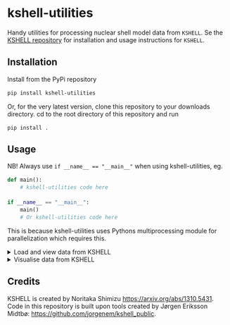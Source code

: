 # kshell-utilities
Handy utilities for processing nuclear shell model data from `KSHELL`. Se the [KSHELL repository](https://github.com/GaffaSnobb/kshell) for installation and usage instructions for `KSHELL`.

## Installation
Install from the PyPi repository
``` bash
pip install kshell-utilities
```
Or, for the very latest version, clone this repository to your downloads directory. cd to the root directory of this repository and run
```
pip install .
```

## Usage

NB! Always use `if __name__ == "__main__"` when using kshell-utilities, eg.
``` python
def main():
    # kshell-utilities code here
    
if __name__ == "__main__":
    main()
    # Or kshell-utilities code here
```
This is because kshell-utilities uses Pythons multiprocessing module for parallelization which requires this.

<details>
<summary>Load and view data from KSHELL</summary>
<p>

`KSHELL` summary files are easily read with:
``` python
import kshell_utilities as ksutil

ne20 = ksutil.loadtxt("summary_Ne20_usda.txt")[0]
```
`ne20` is an instance containing several useful attributes. To see the available attributes:
``` python
> print(ne20.help)    
['debug',
'fname_ptn',
'fname_summary',
'gamma_strength_function_average_plot',
'gsf',
'help',
'level_density_plot',
'level_plot',
'levels',
'model_space',
'negative_spin_counts',
'neutron_partition',
'nucleus',
'parameters',
'path',
'proton_partition',
'transitions_BE1',
'transitions_BE2',
'transitions_BM1',
'truncation']
```
To see the energy, 2\*spin and parity of each level:
``` python
> print(ne20.levels)
[[-40.467   0.      1.   ]
[-38.771   4.      1.   ]
[-36.376   8.      1.   ]
[-33.919   0.      1.   ]
[-32.882   4.      1.   ]
[-32.107  12.      1.   ]
...
[-25.978  12.      1.   ]
[-25.904  10.      1.   ]
[-25.834   8.      1.   ]
[-25.829   2.      1.   ]]
```
Slice the array to get only selected values, if needed (`ne20.levels[:, 0]` for only the energies). To see 2\*spin_initial, parity_initial, Ex_initial, 2\*spin_final, parity_final, Ex_final, E_gamma, B(.., i->f), B(.., f<-i)] for the M1 transitions:
``` python
> print(ne20.transitions_BM1)
[[4.0000e+00 1.0000e+00 1.6960e+00 ... 7.5850e+00 5.8890e+00 0.0000e+00]
[4.0000e+00 1.0000e+00 1.6960e+00 ... 9.9770e+00 8.2810e+00 4.8200e-01]
[4.0000e+00 1.0000e+00 7.5850e+00 ... 9.9770e+00 2.3920e+00 1.1040e+00]
...
[4.0000e+00 1.0000e+00 1.3971e+01 ... 1.4638e+01 6.6700e-01 6.0000e-03]
[0.0000e+00 1.0000e+00 1.4126e+01 ... 1.4638e+01 5.1200e-01 2.0000e-02]
[2.0000e+00 1.0000e+00 1.4336e+01 ... 1.4638e+01 3.0200e-01 0.0000e+00]]
```

</p>
</details>

<details>
<summary>Visualise data from KSHELL </summary>
<p>


You can easily create a level density plot by
``` python
ne20.level_density_plot(bin_size=1)
```
or by
``` python
ksutil.level_density(
    energy_levels = ne20.levels[:, 0],
    bin_size = 1,
    plot = True
)
```
or by
``` python
import matplotlib.pyplot as plt

bins, density = ksutil.level_density(
    energy_levels = ne20.levels[:, 0],
    bin_size = 1
)
plt.step(bins, density)
plt.show()
```
Choose an appropriate bin size. The two latter ways of generating the plot does not require that the data comes from `KSHELL`. Use any energy level data. The plot will look like this:

<details>
<summary>Click to see level density plot</summary>
<p>

![level_density_plot](https://github.com/GaffaSnobb/kshell-utilities/blob/main/doc/level_density_plot_ne20.png)

</p>
</details>

To generate a level plot:
``` python
ne20.level_plot()
```
or
``` python
import matplotlib.pyplot as plt

fig, ax = plt.subplots()
ksutil.level_plot(
    levels = ne20.levels,
    ax = ax
)
plt.show()
```

<details>
<summary>Click to see level plot</summary>
<p>

![level_plot](https://github.com/GaffaSnobb/kshell-utilities/blob/main/doc/level_plot_ne20.png)

</p>
</details>

Both ways of generating the level plot supports selecting what spins to include in the plot, and how many levels per spin:
``` python
ne20.level_plot(
    max_spin_states = 3,
    filter_spins = [0, 3, 5]
)
```

<details>
<summary>Click to see filtered level plot</summary>
<p>

![filtered_level_plot](https://github.com/GaffaSnobb/kshell-utilities/blob/main/doc/level_plot_filtered_ne20.png)

</p>
</details>

The gamma strengh function (averaged over spins and parities) can easily be calculated by:
``` python
ne20.gsf(
    bin_width = 0.2,
    Ex_max = 5,
    Ex_min = 20,
    multipole_type = "M1",
    plot = True,
    save_plot = False
)
```
or
``` python
ne20.gamma_strength_function_average_plot(
    bin_width = 0.2,
    Ex_max = 5,
    Ex_min = 20,
    multipole_type = "M1",
    plot = True,
    save_plot = False
)
```
or
``` python
import matplotlib.pyplot as plt

bins, gsf = ne20.gamma_strength_function_average_plot(
    bin_width = 0.2,
    Ex_max = 5,
    Ex_min = 20,
    multipole_type = "M1",
    plot = False,
    save_plot = False
)
plt.plot(bins, gsf)
plt.show()
```
or
``` python
import matplotlib.pyplot as plt

bins, gsf = ksutil.gamma_strength_function_average(
  levels = ne20.levels,
  transitions = ne20.transitions_BM1,
  bin_width = 0.2,
  Ex_min = 5,
  Ex_max = 20,
  multipole_type = "M1"
)
plt.plot(bins, gsf)
plt.show()
```
where `bin_width`, `Ex_max` and `Ex_min` are in the same unit as the input energy levels, which from `KSHELL` is in MeV. `bin_width` is the width of the bins when the level density is calculated. `Ex_min` and `Ex_max` are the lower and upper limits for the excitation energy of the initial state of the transitions.
<details>
<summary>Click to see gamma strength function plot</summary>
<p>

![gsf_plot](https://github.com/GaffaSnobb/kshell-utilities/blob/main/doc/gsf_ne20.png)

</p>
</details>

</p>
</details>


## Credits
KSHELL is created by Noritaka Shimizu https://arxiv.org/abs/1310.5431. Code in this repository is built upon tools created by Jørgen Eriksson Midtbø: https://github.com/jorgenem/kshell_public.
